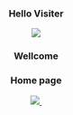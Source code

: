 <!--타이틀 부분-->
<h3 align="center">Hello Visiter</h3>
<div align="center">
  <a href="https://hits.seeyoufarm.com"><img src="https://hits.seeyoufarm.com/api/count/incr/badge.svg?url=https%3A%2F%2Fgithub.com%2Fpaulsung97&count_bg=%23000000&title_bg=%23555555&icon=github.svg&icon_color=%23000000&title=hits&edge_flat=false"/></a>
</div>

<h3 align="center"> Wellcome </h3>
<div align="center">
  <h3> Home page </h3>
  <a href="https://paulsung.netlify.app/">
    <img src="https://img.shields.io/badge/Home page-1EBC8F?style=for-the-badge&logo=velog&logoColor=white" />&nbsp
</div>
